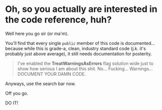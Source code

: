 # Oh, so you actually are interested in the code reference, huh?

Well here you go sir (or ma'm). 

You'll find that every single `public` member of this code is documented... because while this is grade-a, clean, industry standard code (j.k. it's probably just above average), it still needs documentation for posterity.

> I've enabled the **TreatWarningsAsErrors** flag solution wide just to show how serious I am about this shit. No... Fucking... Warnings... DOCUMENT YOUR DAMN CODE.

Anyways, use the search bar now. 

Off you go. 

DO IT!